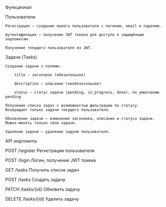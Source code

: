 Функционал

Пользователи

    Регистрация — создание нового пользователя с логином, email и паролем.

    Аутентификация — получение JWT токена для доступа к защищённым эндпоинтам.

    Получение текущего пользователя из JWT.

Задачи (Tasks)

    Создание задачи с полями:

        title — заголовок (обязательное)

        description — описание (необязательное)

        status — статус задачи (pending, in_progress, done), по умолчанию pending

    Получение списка задач с возможностью фильтрации по статусу. Возвращает только задачи текущего пользователя.

    Обновление задачи — изменение заголовка, описания и статуса задачи. Можно менять только свои задачи.

    Удаление задачи — удаление задачи пользователя.

API эндпоинты

POST	/register	Регистрация пользователя	

POST	/login	Логин, получение JWT токена	

GET	/tasks	Получить список задач	 

POST	/tasks	Создать задачу	 

PATCH	/tasks/{id}	Обновить задачу	 

DELETE	/tasks/{id}	Удалить задачу	 
